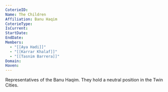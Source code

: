 ```yaml
---
CoterieID: 
Name: The Children
Affiliation: Banu Haqim
CoterieType: 
IsCurrent: 
StartDate: 
EndDate: 
Members:
  - "[[Aya Hadi]]"
  - "[[Karrar Khalaf]]"
  - "[[Tasnim Barrera]]"
Domain: 
Haven:
---
```

Representatives of the Banu Haqim. They hold a neutral position in the Twin Cities.